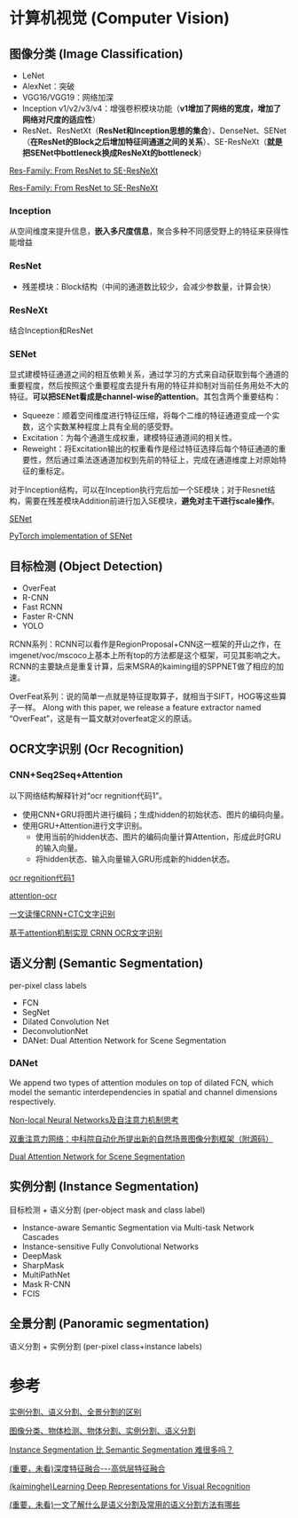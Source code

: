 # 计算机视觉 (Computer Vision)

## 图像分类 (Image Classification)

* LeNet
* AlexNet：突破
* VGG16/VGG19：网络加深
* Inception v1/v2/v3/v4：增强卷积模块功能（**v1增加了网络的宽度，增加了网络对尺度的适应性**）
* ResNet、ResNetXt（**ResNet和Inception思想的集合**）、DenseNet、SENet（**在ResNet的Block之后增加特征间通道之间的关系**）、SE-ResNeXt（**就是把SENet中bottleneck换成ResNeXt的bottleneck**）

[Res-Family: From ResNet to SE-ResNeXt](https://www.cnblogs.com/Matrix_Yao/p/9563063.html)

[Res-Family: From ResNet to SE-ResNeXt](https://blog.csdn.net/qq_38462278/article/details/82252888)

### Inception

从空间维度来提升信息，**嵌入多尺度信息**，聚合多种不同感受野上的特征来获得性能增益

### ResNet

* 残差模块：Block结构（中间的通道数比较少，会减少参数量，计算会快）

### ResNeXt

结合Inception和ResNet

### SENet

显式建模特征通道之间的相互依赖关系，通过学习的方式来自动获取到每个通道的重要程度，然后按照这个重要程度去提升有用的特征并抑制对当前任务用处不大的特征。**可以把SENet看成是channel-wise的attention**。其包含两个重要结构：

* Squeeze：顺着空间维度进行特征压缩，将每个二维的特征通道变成一个实数，这个实数某种程度上具有全局的感受野。
* Excitation：为每个通道生成权重，建模特征通道间的相关性。
* Reweight：将Excitation输出的权重看作是经过特征选择后每个特征通道的重要性，然后通过乘法逐通道加权到先前的特征上，完成在通道维度上对原始特征的重标定。

对于Inception结构，可以在Inception执行完后加一个SE模块；对于Resnet结构，需要在残差模块Addition前进行加入SE模块，**避免对主干进行scale操作**。

[SENet](http://www.sohu.com/a/161633191_465975)

[PyTorch implementation of SENet](https://github.com/moskomule/senet.pytorch)

## 目标检测 (Object Detection)

* OverFeat
* R-CNN
* Fast RCNN
* Faster R-CNN
* YOLO

RCNN系列：RCNN可以看作是RegionProposal+CNN这一框架的开山之作，在imgenet/voc/mscoco上基本上所有top的方法都是这个框架，可见其影响之大。RCNN的主要缺点是重复计算，后来MSRA的kaiming组的SPPNET做了相应的加速。

OverFeat系列：说的简单一点就是特征提取算子，就相当于SIFT，HOG等这些算子一样。 Along with this paper, we release a feature extractor named “OverFeat”，这是有一篇文献对overfeat定义的原话。

## OCR文字识别 (Ocr Recognition)

### CNN+Seq2Seq+Attention

以下网络结构解释针对“ocr regnition代码1”。

* 使用CNN+GRU将图片进行编码；生成hidden的初始状态、图片的编码向量。
* 使用GRU+Attention进行文字识别。
  * 使用当前的hidden状态、图片的编码向量计算Attention，形成此时GRU的输入向量。
  * 将hidden状态、输入向量输入GRU形成新的hidden状态。

[ocr regnition代码1](https://github.com/PaddlePaddle/models/blob/develop/dygraph/ocr_recognition/train.py)

[attention-ocr](https://github.com/emedvedev/attention-ocr)

[一文读懂CRNN+CTC文字识别](https://zhuanlan.zhihu.com/p/43534801)

[基于attention机制实现 CRNN OCR文字识别](https://blog.csdn.net/koibiki/article/details/88648145)

## 语义分割 (Semantic Segmentation)

per-pixel class labels

* FCN
* SegNet
* Dilated Convolution Net
* DeconvolutionNet
* DANet: Dual Attention Network for Scene Segmentation

### DANet

We append two types of attention modules on top of dilated FCN, which model the semantic interdependencies in spatial and channel dimensions respectively.

[Non-local Neural Networks及自注意力机制思考](https://blog.csdn.net/l7H9JA4/article/details/85815753)

[双重注意力网络：中科院自动化所提出新的自然场景图像分割框架（附源码）](http://bbs.cvmart.net/topics/634/1)

[Dual Attention Network for Scene Segmentation](https://www.jianshu.com/p/06742d8bd8ff)

## 实例分割 (Instance Segmentation)

目标检测 + 语义分割 (per-object mask and class label)

* Instance-aware Semantic Segmentation via Multi-task Network Cascades
* Instance-sensitive Fully Convolutional Networks
* DeepMask
* SharpMask
* MultiPathNet
* Mask R-CNN
* FCIS

## 全景分割 (Panoramic segmentation)

语义分割 + 实例分割 (per-pixel class+instance labels)

# 参考

[实例分割、语义分割、全景分割的区别](https://blog.csdn.net/wangdongwei0/article/details/83013114)

[图像分类、物体检测、物体分割、实例分割、语义分割](https://www.cnblogs.com/augustone/p/10533132.html)

[Instance Segmentation 比 Semantic Segmentation 难很多吗？](https://www.zhihu.com/question/51704852/answer/142762733)

[(重要，未看)深度特征融合---高低层特征融合](https://blog.csdn.net/xys430381_1/article/details/88370733)

[(kaiminghe)Learning Deep Representations for Visual Recognition](http://kaiminghe.com/eccv18tutorial/eccv2018_tutorial_kaiminghe.pdf)

[(重要，未看)一文了解什么是语义分割及常用的语义分割方法有哪些](https://www.jiqizhixin.com/articles/2018-06-04-17)

